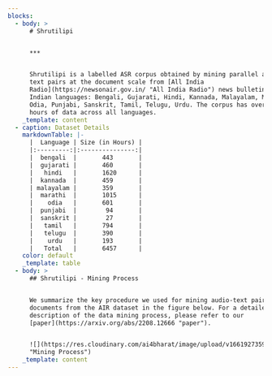 ```yaml
---
blocks:
  - body: >
      # Shrutilipi


      ***


      Shrutilipi is a labelled ASR corpus obtained by mining parallel audio and
      text pairs at the document scale from [All India
      Radio](https://newsonair.gov.in/ "All India Radio") news bulletins for 12
      Indian languages: Bengali, Gujarati, Hindi, Kannada, Malayalam, Marathi,
      Odia, Punjabi, Sanskrit, Tamil, Telugu, Urdu. The corpus has over 6400
      hours of data across all languages.
    _template: content
  - caption: Dataset Details
    markdownTable: |-
      |  Language | Size (in Hours) |
      |:---------:|:---------------:|
      |  bengali  |       443       |
      |  gujarati |       460       |
      |   hindi   |       1620      |
      |  kannada  |       459       |
      | malayalam |       359       |
      |  marathi  |       1015      |
      |    odia   |       601       |
      |  punjabi  |        94       |
      |  sanskrit |        27       |
      |   tamil   |       794       |
      |   telugu  |       390       |
      |    urdu   |       193       |
      |   Total   |       6457      |
    color: default
    _template: table
  - body: >
      ## Shrutilipi - Mining Process


      We summarize the key procedure we used for mining audio-text pairs from
      documents from the AIR dataset in the figure below. For a detailed
      description of the data mining process, please refer to our
      [paper](https://arxiv.org/abs/2208.12666 "paper").


      ![](https://res.cloudinary.com/ai4bharat/image/upload/v1661927359/alignment-figure_pie8yd.png
      "Mining Process")
    _template: content
---
```



